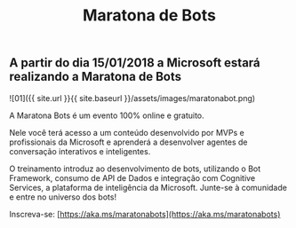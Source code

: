﻿---
title: "Maratona de Bots"
comments: true
excerpt_separator: "Ler mais"
categories:
  - News
tags:
  - News
---

## A partir do dia 15/01/2018 a Microsoft estará realizando a Maratona de Bots

![01]({{ site.url }}{{ site.baseurl }}/assets/images/maratonabot.png)


A Maratona Bots é um evento 100% online e gratuito.

Nele você terá acesso a um conteúdo desenvolvido por MVPs e profissionais da Microsoft e aprenderá a desenvolver agentes de conversação interativos e inteligentes.

O treinamento introduz ao desenvolvimento de bots, utilizando o Bot Framework, consumo de API de Dados e integração com Cognitive Services, a plataforma de inteligência da Microsoft. Junte-se à comunidade e entre no universo dos bots! 

Inscreva-se: [https://aka.ms/maratonabots](https://aka.ms/maratonabots)

